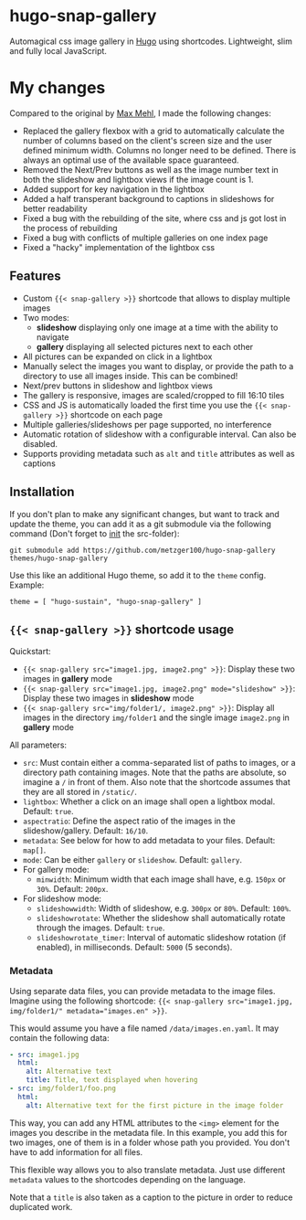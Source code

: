 # hugo-snap-gallery

Automagical css image gallery in [Hugo](https://gohugo.io/) using shortcodes. Lightweight, slim and fully local JavaScript.

# My changes

Compared to the original by [Max Mehl](https://src.mehl.mx/mxmehl/hugo-snap-gallery), I made the following changes:
- Replaced the gallery flexbox with a grid to automatically calculate the number of columns based on the client's screen size and the user defined minimum width. Columns no longer need to be defined. There is always an optimal use of the available space guaranteed.
- Removed the Next/Prev buttons as well as the image number text in both the slideshow and lightbox views if the image count is 1.
- Added support for key navigation in the lightbox
- Added a half transperant background to captions in slideshows for better readability
- Fixed a bug with the rebuilding of the site, where css and js got lost in the process of rebuilding
- Fixed a bug with conflicts of multiple galleries on one index page
- Fixed a "hacky" implementation of the lightbox css

## Features

- Custom `{{< snap-gallery >}}` shortcode that allows to display multiple images
- Two modes:
  - **slideshow** displaying only one image at a time with the ability to navigate
  - **gallery** displaying all selected pictures next to each other
- All pictures can be expanded on click in a lightbox
- Manually select the images you want to display, or provide the path to a directory to use all images inside. This can be combined!
- Next/prev buttons in slideshow and lightbox views
- The gallery is responsive, images are scaled/cropped to fill 16:10 tiles
- CSS and JS is automatically loaded the first time you use the `{{< snap-gallery >}}` shortcode on each page
- Multiple galleries/slideshows per page supported, no interference
- Automatic rotation of slideshow with a configurable interval. Can also be disabled.
- Supports providing metadata such as `alt` and `title` attributes as well as captions


## Installation

If you don't plan to make any significant changes, but want to track and update the theme, you can add it as a git submodule via the following command (Don't forget to [init](https://gohugo.io/getting-started/quick-start/) the src-folder):

```
git submodule add https://github.com/metzger100/hugo-snap-gallery themes/hugo-snap-gallery
```

Use this like an additional Hugo theme, so add it to the `theme` config. Example:

```
theme = [ "hugo-sustain", "hugo-snap-gallery" ]
```

## `{{< snap-gallery >}}` shortcode usage

Quickstart:

- `{{< snap-gallery src="image1.jpg, image2.png" >}}`: Display these two images in **gallery** mode
- `{{< snap-gallery src="image1.jpg, image2.png" mode="slideshow" >}}`: Display these two images in **slideshow** mode
- `{{< snap-gallery src="img/folder1/, image2.png" >}}`: Display all images in the directory `img/folder1` and the single image `image2.png` in **gallery** mode

All parameters:

- `src`: Must contain either a comma-separated list of paths to images, or a directory path containing images. Note that the paths are absolute, so imagine a `/` in front of them. Also note that the shortcode assumes that they are all stored in `/static/`.
- `lightbox`: Whether a click on an image shall open a lightbox modal. Default: `true`.
- `aspectratio`: Define the aspect ratio of the images in the slideshow/gallery. Default: `16/10`.
- `metadata`: See below for how to add metadata to your files. Default: `map[]`.
- `mode`: Can be either `gallery` or `slideshow`. Default: `gallery`.
- For gallery mode:
  - `minwidth`: Minimum width that each image shall have, e.g. `150px` or `30%`. Default: `200px`.
- For slideshow mode:
  - `slideshowwidth`: Width of slideshow, e.g. `300px` or `80%`. Default: `100%`.
  - `slideshowrotate`: Whether the slideshow shall automatically rotate through the images. Default: `true`.
  - `slideshowrotate_timer`: Interval of automatic slideshow rotation (if enabled), in milliseconds. Default: `5000` (5 seconds).

### Metadata

Using separate data files, you can provide metadata to the image files. Imagine using the following shortcode: `{{< snap-gallery src="image1.jpg, img/folder1/" metadata="images.en" >}}`.

This would assume you have a file named `/data/images.en.yaml`. It may contain the following data:

```yaml
- src: image1.jpg
  html:
    alt: Alternative text
    title: Title, text displayed when hovering
- src: img/folder1/foo.png
  html:
    alt: Alternative text for the first picture in the image folder
```

This way, you can add any HTML attributes to the `<img>` element for the images you describe in the metadata file. In this example, you add this for two images, one of them is in a folder whose path you provided. You don't have to add information for all files.

This flexible way allows you to also translate metadata. Just use different `metadata` values to the shortcodes depending on the language.

Note that a `title` is also taken as a caption to the picture in order to reduce duplicated work.
